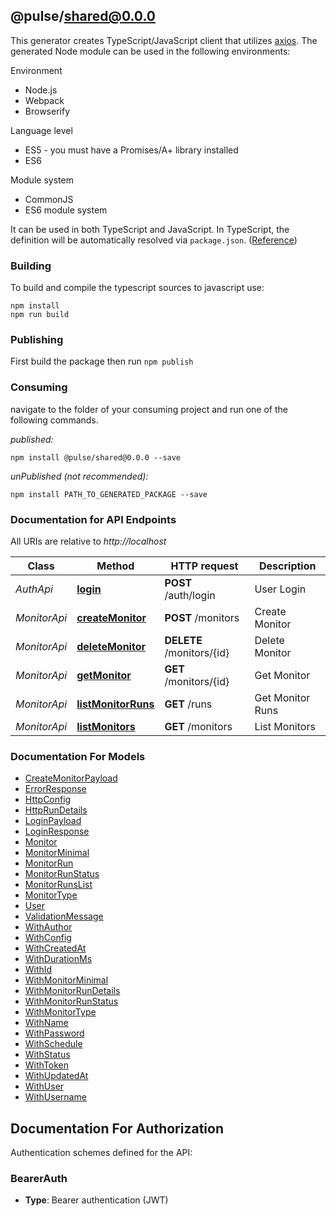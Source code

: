 ## @pulse/shared@0.0.0

This generator creates TypeScript/JavaScript client that utilizes [axios](https://github.com/axios/axios). The generated Node module can be used in the following environments:

Environment
* Node.js
* Webpack
* Browserify

Language level
* ES5 - you must have a Promises/A+ library installed
* ES6

Module system
* CommonJS
* ES6 module system

It can be used in both TypeScript and JavaScript. In TypeScript, the definition will be automatically resolved via `package.json`. ([Reference](https://www.typescriptlang.org/docs/handbook/declaration-files/consumption.html))

### Building

To build and compile the typescript sources to javascript use:
```
npm install
npm run build
```

### Publishing

First build the package then run `npm publish`

### Consuming

navigate to the folder of your consuming project and run one of the following commands.

_published:_

```
npm install @pulse/shared@0.0.0 --save
```

_unPublished (not recommended):_

```
npm install PATH_TO_GENERATED_PACKAGE --save
```

### Documentation for API Endpoints

All URIs are relative to *http://localhost*

Class | Method | HTTP request | Description
------------ | ------------- | ------------- | -------------
*AuthApi* | [**login**](docs/AuthApi.md#login) | **POST** /auth/login | User Login
*MonitorApi* | [**createMonitor**](docs/MonitorApi.md#createmonitor) | **POST** /monitors | Create Monitor
*MonitorApi* | [**deleteMonitor**](docs/MonitorApi.md#deletemonitor) | **DELETE** /monitors/{id} | Delete Monitor
*MonitorApi* | [**getMonitor**](docs/MonitorApi.md#getmonitor) | **GET** /monitors/{id} | Get Monitor
*MonitorApi* | [**listMonitorRuns**](docs/MonitorApi.md#listmonitorruns) | **GET** /runs | Get Monitor Runs
*MonitorApi* | [**listMonitors**](docs/MonitorApi.md#listmonitors) | **GET** /monitors | List Monitors


### Documentation For Models

 - [CreateMonitorPayload](docs/CreateMonitorPayload.md)
 - [ErrorResponse](docs/ErrorResponse.md)
 - [HttpConfig](docs/HttpConfig.md)
 - [HttpRunDetails](docs/HttpRunDetails.md)
 - [LoginPayload](docs/LoginPayload.md)
 - [LoginResponse](docs/LoginResponse.md)
 - [Monitor](docs/Monitor.md)
 - [MonitorMinimal](docs/MonitorMinimal.md)
 - [MonitorRun](docs/MonitorRun.md)
 - [MonitorRunStatus](docs/MonitorRunStatus.md)
 - [MonitorRunsList](docs/MonitorRunsList.md)
 - [MonitorType](docs/MonitorType.md)
 - [User](docs/User.md)
 - [ValidationMessage](docs/ValidationMessage.md)
 - [WithAuthor](docs/WithAuthor.md)
 - [WithConfig](docs/WithConfig.md)
 - [WithCreatedAt](docs/WithCreatedAt.md)
 - [WithDurationMs](docs/WithDurationMs.md)
 - [WithId](docs/WithId.md)
 - [WithMonitorMinimal](docs/WithMonitorMinimal.md)
 - [WithMonitorRunDetails](docs/WithMonitorRunDetails.md)
 - [WithMonitorRunStatus](docs/WithMonitorRunStatus.md)
 - [WithMonitorType](docs/WithMonitorType.md)
 - [WithName](docs/WithName.md)
 - [WithPassword](docs/WithPassword.md)
 - [WithSchedule](docs/WithSchedule.md)
 - [WithStatus](docs/WithStatus.md)
 - [WithToken](docs/WithToken.md)
 - [WithUpdatedAt](docs/WithUpdatedAt.md)
 - [WithUser](docs/WithUser.md)
 - [WithUsername](docs/WithUsername.md)


<a id="documentation-for-authorization"></a>
## Documentation For Authorization


Authentication schemes defined for the API:
<a id="BearerAuth"></a>
### BearerAuth

- **Type**: Bearer authentication (JWT)

